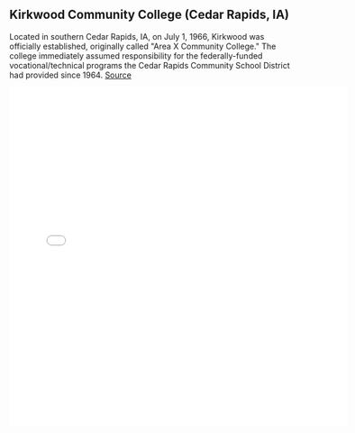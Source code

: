 ## Kirkwood Community College (Cedar Rapids, IA)

Located in southern Cedar Rapids, IA, on July 1, 1966, Kirkwood was officially established, originally called "Area X Community College." The college immediately assumed responsibility for the federally-funded vocational/technical programs the Cedar Rapids Community School District had provided since 1964. [Source](https://creditcatalog.kirkwood.edu/kirkwood-history-accreditation/#:~:text=On%20July%201%2C%201966%2C%20Kirkwood,District%20had%20provided%20since%201964.)



<embed type="text/html" src="cr.html" width="600" height="600">
